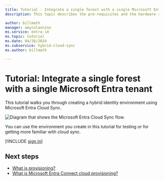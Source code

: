 ```yaml
---
title: Tutorial - Integrate a single forest with a single Microsoft Entra tenant
description: This topic describes the pre-requisites and the hardware requirements cloud sync.

author: billmath
manager: amycolannino
ms.service: entra-id
ms.topic: tutorial
ms.date: 04/26/2024
ms.subservice: hybrid-cloud-sync
ms.author: billmath

---
```


# Tutorial: Integrate a single forest with a single Microsoft Entra tenant

This tutorial walks you through creating a hybrid identity environment using Microsoft Entra Cloud Sync.

![Diagram that shows the Microsoft Entra Cloud Sync flow.](~/includes/governance/media/tutorial-single-forest/diagram-2.png)

You can use the environment you create in this tutorial for testing or for getting more familiar with cloud sync.

[!INCLUDE [sign in](~/includes/governance/governance-active-directory-to-entra-cloud-sync.md)]


## Next steps 

- [What is provisioning?](../what-is-provisioning.md)
- [What is Microsoft Entra Connect cloud provisioning?](what-is-cloud-sync.md)
